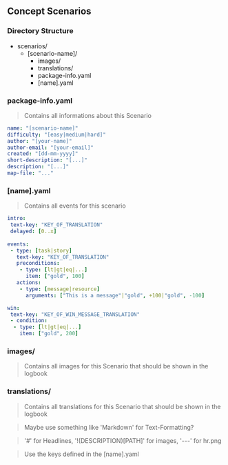 ## Concept Scenarios

### Directory Structure

+ scenarios/
  + [scenario-name]/
     + images/
     + translations/
     + package-info.yaml
     + [name].yaml

### package-info.yaml

> Contains all informations about this Scenario

```yaml
name: "[scenario-name]"
difficulty: "[easy|medium|hard]"
author: "[your-name]"
author-email: "[your-email]"
created: "[dd-mm-yyyy]"
short-description: "[...]"
description: "[...]"
map-file: "..."
```

### [name].yaml

> Contains all events for this scenario

```yaml
intro:
 text-key: "KEY_OF_TRANSLATION"
 delayed: [0..x]
 
events:
 - type: [task|story]
   text-key: "KEY_OF_TRANSLATION"
   preconditions:
    - type: [lt|gt|eq|...]
      item: ["gold", 100]
   actions:
    - type: [message|resource]
      arguments: ["This is a message"|"gold", +100|"gold", -100]

win:
 text-key: "KEY_OF_WIN_MESSAGE_TRANSLATION"
 - condition:
  - type: [lt|gt|eq|...]
    item: ["gold", 200]
```

### images/

> Contains all images for this Scenario that should be shown in the logbook

### translations/

> Contains all translations for this Scenario that should be shown in the logbook

> Maybe use something like 'Markdown' for Text-Formatting?

> '#' for Headlines, '!(DESCRIPTION)[PATH]' for images, '---' for hr.png

> Use the keys defined in the [name].yaml


